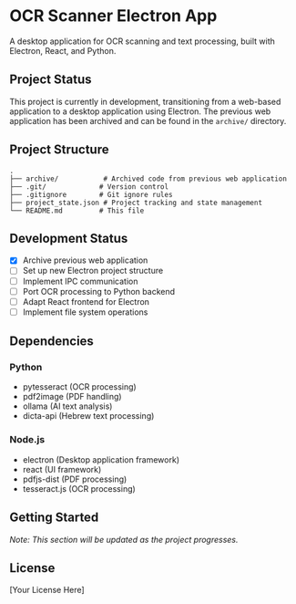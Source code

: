 # OCR Scanner Electron App

A desktop application for OCR scanning and text processing, built with Electron, React, and Python.

## Project Status

This project is currently in development, transitioning from a web-based application to a desktop application using Electron. The previous web application has been archived and can be found in the `archive/` directory.

## Project Structure

```
.
├── archive/           # Archived code from previous web application
├── .git/             # Version control
├── .gitignore        # Git ignore rules
├── project_state.json # Project tracking and state management
└── README.md         # This file
```

## Development Status

- [x] Archive previous web application
- [ ] Set up new Electron project structure
- [ ] Implement IPC communication
- [ ] Port OCR processing to Python backend
- [ ] Adapt React frontend for Electron
- [ ] Implement file system operations

## Dependencies

### Python
- pytesseract (OCR processing)
- pdf2image (PDF handling)
- ollama (AI text analysis)
- dicta-api (Hebrew text processing)

### Node.js
- electron (Desktop application framework)
- react (UI framework)
- pdfjs-dist (PDF processing)
- tesseract.js (OCR processing)

## Getting Started

*Note: This section will be updated as the project progresses.*

## License

[Your License Here]

